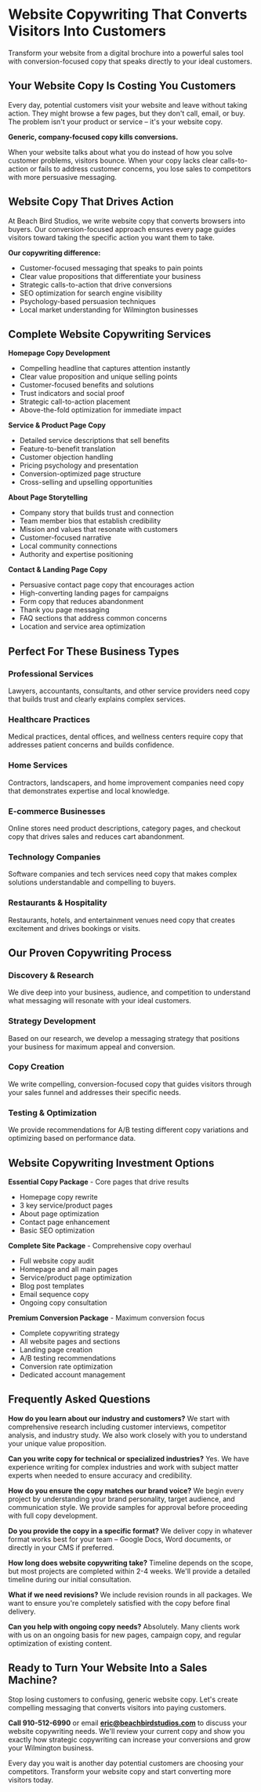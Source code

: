 # Website Copywriting That Converts Visitors Into Customers

Transform your website from a digital brochure into a powerful sales tool with conversion-focused copy that speaks directly to your ideal customers.

## Your Website Copy Is Costing You Customers

Every day, potential customers visit your website and leave without taking action. They might browse a few pages, but they don't call, email, or buy. The problem isn't your product or service – it's your website copy.

**Generic, company-focused copy kills conversions.**

When your website talks about what you do instead of how you solve customer problems, visitors bounce. When your copy lacks clear calls-to-action or fails to address customer concerns, you lose sales to competitors with more persuasive messaging.

## Website Copy That Drives Action

At Beach Bird Studios, we write website copy that converts browsers into buyers. Our conversion-focused approach ensures every page guides visitors toward taking the specific action you want them to take.

**Our copywriting difference:**
- Customer-focused messaging that speaks to pain points
- Clear value propositions that differentiate your business
- Strategic calls-to-action that drive conversions
- SEO optimization for search engine visibility
- Psychology-based persuasion techniques
- Local market understanding for Wilmington businesses

## Complete Website Copywriting Services

**Homepage Copy Development**
- Compelling headline that captures attention instantly
- Clear value proposition and unique selling points
- Customer-focused benefits and solutions
- Trust indicators and social proof
- Strategic call-to-action placement
- Above-the-fold optimization for immediate impact

**Service & Product Page Copy**
- Detailed service descriptions that sell benefits
- Feature-to-benefit translation
- Customer objection handling
- Pricing psychology and presentation
- Conversion-optimized page structure
- Cross-selling and upselling opportunities

**About Page Storytelling**
- Company story that builds trust and connection
- Team member bios that establish credibility
- Mission and values that resonate with customers
- Customer-focused narrative
- Local community connections
- Authority and expertise positioning

**Contact & Landing Page Copy**
- Persuasive contact page copy that encourages action
- High-converting landing pages for campaigns
- Form copy that reduces abandonment
- Thank you page messaging
- FAQ sections that address common concerns
- Location and service area optimization

## Perfect For These Business Types

### Professional Services
Lawyers, accountants, consultants, and other service providers need copy that builds trust and clearly explains complex services.

### Healthcare Practices
Medical practices, dental offices, and wellness centers require copy that addresses patient concerns and builds confidence.

### Home Services
Contractors, landscapers, and home improvement companies need copy that demonstrates expertise and local knowledge.

### E-commerce Businesses
Online stores need product descriptions, category pages, and checkout copy that drives sales and reduces cart abandonment.

### Technology Companies
Software companies and tech services need copy that makes complex solutions understandable and compelling to buyers.

### Restaurants & Hospitality
Restaurants, hotels, and entertainment venues need copy that creates excitement and drives bookings or visits.

## Our Proven Copywriting Process

### Discovery & Research
We dive deep into your business, audience, and competition to understand what messaging will resonate with your ideal customers.

### Strategy Development
Based on our research, we develop a messaging strategy that positions your business for maximum appeal and conversion.

### Copy Creation
We write compelling, conversion-focused copy that guides visitors through your sales funnel and addresses their specific needs.

### Testing & Optimization
We provide recommendations for A/B testing different copy variations and optimizing based on performance data.

## Website Copywriting Investment Options

**Essential Copy Package** - Core pages that drive results
- Homepage copy rewrite
- 3 key service/product pages
- About page optimization
- Contact page enhancement
- Basic SEO optimization

**Complete Site Package** - Comprehensive copy overhaul
- Full website copy audit
- Homepage and all main pages
- Service/product page optimization
- Blog post templates
- Email sequence copy
- Ongoing copy consultation

**Premium Conversion Package** - Maximum conversion focus
- Complete copywriting strategy
- All website pages and sections
- Landing page creation
- A/B testing recommendations
- Conversion rate optimization
- Dedicated account management

## Frequently Asked Questions

**How do you learn about our industry and customers?**
We start with comprehensive research including customer interviews, competitor analysis, and industry study. We also work closely with you to understand your unique value proposition.

**Can you write copy for technical or specialized industries?**
Yes. We have experience writing for complex industries and work with subject matter experts when needed to ensure accuracy and credibility.

**How do you ensure the copy matches our brand voice?**
We begin every project by understanding your brand personality, target audience, and communication style. We provide samples for approval before proceeding with full copy development.

**Do you provide the copy in a specific format?**
We deliver copy in whatever format works best for your team – Google Docs, Word documents, or directly in your CMS if preferred.

**How long does website copywriting take?**
Timeline depends on the scope, but most projects are completed within 2-4 weeks. We'll provide a detailed timeline during our initial consultation.

**What if we need revisions?**
We include revision rounds in all packages. We want to ensure you're completely satisfied with the copy before final delivery.

**Can you help with ongoing copy needs?**
Absolutely. Many clients work with us on an ongoing basis for new pages, campaign copy, and regular optimization of existing content.

## Ready to Turn Your Website Into a Sales Machine?

Stop losing customers to confusing, generic website copy. Let's create compelling messaging that converts visitors into paying customers.

**Call 910-512-6990** or email **eric@beachbirdstudios.com** to discuss your website copywriting needs. We'll review your current copy and show you exactly how strategic copywriting can increase your conversions and grow your Wilmington business.

Every day you wait is another day potential customers are choosing your competitors. Transform your website copy and start converting more visitors today.